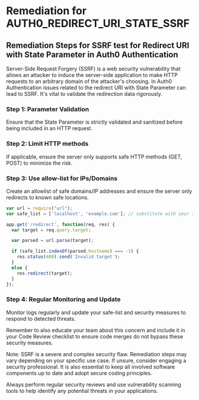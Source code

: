 # Remediation for AUTH0_REDIRECT_URI_STATE_SSRF

## Remediation Steps for SSRF test for Redirect URI with State Parameter in Auth0 Authentication

Server-Side Request Forgery (SSRF)  is a web security vulnerability that allows an attacker to induce the server-side application to make HTTP requests to an arbitrary domain of the attacker's choosing. In Auth0 Authentication issues related to the redirect URI with State Parameter can lead to SSRF. It's vital to validate the redirection data rigorously.

### Step 1: Parameter Validation

Ensure that the State Parameter is strictly validated and sanitized before being included in an HTTP request.

### Step 2: Limit HTTP methods

If applicable, ensure the server only supports safe HTTP methods (GET, POST) to minimize the risk.

### Step 3: Use allow-list for IPs/Domains

Create an allowlist of safe domains/IP addresses and ensure the server only redirects to known safe locations.

```javascript
var url = require("url");
var safe_list = ['localhost', 'example.com']; // substitute with your safe list

app.get('/redirect', function(req, res) {
  var target = req.query.target;

  var parsed = url.parse(target);

  if (safe_list.indexOf(parsed.hostname) === -1) {
    res.status(400).send('Invalid target');
  }
  else {
    res.redirect(target);
  }
});
```

### Step 4: Regular Monitoring and Update

Monitor logs regularly and update your safe-list and security measures to respond to detected threats.

Remember to also educate your team about this concern and include it in your Code Review checklist to ensure code merges do not bypass these security measures.

Note: SSRF is a severe and complex security flaw. Remediation steps may vary depending on your specific use case. If unsure, consider engaging a security professional. It is also essential to keep all involved software components up to date and adopt secure coding principles. 

Always perform regular security reviews and use vulnerability scanning tools to help identify any potential threats in your applications.